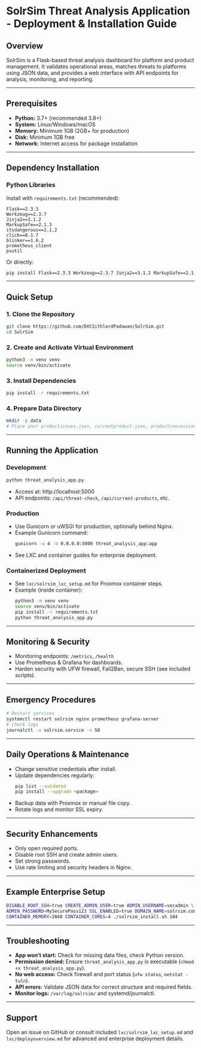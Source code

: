 # SolrSim Threat Analysis Application - Deployment & Installation Guide

## Overview

SolrSim is a Flask-based threat analysis dashboard for platform and product management. It validates operational areas, matches threats to platforms using JSON data, and provides a web interface with API endpoints for analysis, monitoring, and reporting.

---

## Prerequisites

- **Python:** 3.7+ (recommended 3.8+)
- **System:** Linux/Windows/macOS
- **Memory:** Minimum 1GB (2GB+ for production)
- **Disk:** Minimum 1GB free
- **Network:** Internet access for package installation

---

## Dependency Installation

### Python Libraries

Install with `requirements.txt` (recommended):

```text
Flask==2.3.3
Werkzeug==2.3.7
Jinja2==3.1.2
MarkupSafe==2.1.3
itsdangerous==2.1.2
click==8.1.7
blinker==1.6.2
prometheus_client
psutil
```

Or directly:

```bash
pip install Flask==2.3.3 Werkzeug==2.3.7 Jinja2==3.1.2 MarkupSafe==2.1.3 itsdangerous==2.1.2 click==8.1.7 blinker==1.6.2 prometheus_client psutil
```

---

## Quick Setup

### 1. Clone the Repository

```bash
git clone https://github.com/DXCSithlordPadawan/SolrSim.git
cd SolrSim
```

### 2. Create and Activate Virtual Environment

```bash
python3 -m venv venv
source venv/bin/activate
```

### 3. Install Dependencies

```bash
pip install -r requirements.txt
```

### 4. Prepare Data Directory

```bash
mkdir -p data
# Place your productissues.json, currentproduct.json, productconcessions.json in data/
```

---

## Running the Application

### Development

```bash
python threat_analysis_app.py
```

- Access at: http://localhost:5000
- API endpoints: `/api/threat-check`, `/api/current-products`, etc.

### Production

- Use Gunicorn or uWSGI for production, optionally behind Nginx.
- Example Gunicorn command:
  ```bash
  gunicorn -w 4 -b 0.0.0.0:5000 threat_analysis_app:app
  ```
- See LXC and container guides for enterprise deployment.

### Containerized Deployment

- See `lxc/solrsim_lxc_setup.md` for Proxmox container steps.
- Example (inside container):
  ```bash
  python3 -m venv venv
  source venv/bin/activate
  pip install -r requirements.txt
  python threat_analysis_app.py
  ```

---

## Monitoring & Security

- Monitoring endpoints: `/metrics`, `/health`
- Use Prometheus & Grafana for dashboards.
- Harden security with UFW firewall, Fail2Ban, secure SSH (see included scripts).

---

## Emergency Procedures

```bash
# Restart services
systemctl restart solrsim nginx prometheus grafana-server
# Check logs
journalctl -u solrsim.service -n 50
```

---

## Daily Operations & Maintenance

- Change sensitive credentials after install.
- Update dependencies regularly:
  ```bash
  pip list --outdated
  pip install --upgrade <package>
  ```
- Backup data with Proxmox or manual file copy.
- Rotate logs and monitor SSL expiry.

---

## Security Enhancements

- Only open required ports.
- Disable root SSH and create admin users.
- Set strong passwords.
- Use rate limiting and security headers in Nginx.

---

## Example Enterprise Setup

```bash
DISABLE_ROOT_SSH=true CREATE_ADMIN_USER=true ADMIN_USERNAME=secadmin \
ADMIN_PASSWORD=MySecurePass123 SSL_ENABLED=true DOMAIN_NAME=solrsim.company.com \
CONTAINER_MEMORY=2048 CONTAINER_CORES=4 ./solrsim_install.sh 104
```

---

## Troubleshooting

- **App won’t start:** Check for missing data files, check Python version.
- **Permission denied:** Ensure `threat_analysis_app.py` is executable (`chmod +x threat_analysis_app.py`).
- **No web access:** Check firewall and port status (`ufw status`, `netstat -tuln`).
- **API errors:** Validate JSON data for correct structure and required fields.
- **Monitor logs:** `/var/log/solrsim/` and systemd/journalctl.

---

## Support

Open an issue on GitHub or consult included `lxc/solrsim_lxc_setup.md` and `lxc/deployoverview.md` for advanced and enterprise deployment details.
